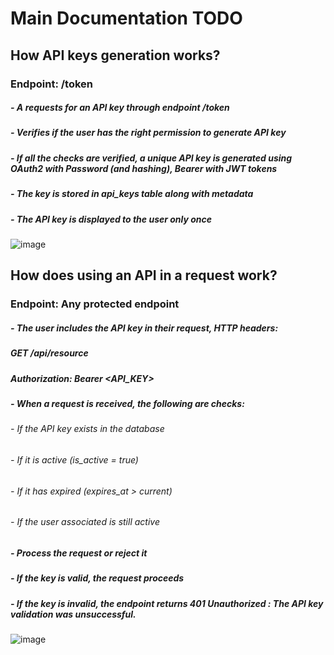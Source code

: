 # Main Documentation TODO

## How API keys generation works?
### Endpoint: /token
##### - A requests for an API key through endpoint /token
##### - Verifies if the user has the right permission to generate API key
##### - If all the checks are verified, a unique API key is generated using OAuth2 with Password (and hashing), Bearer with JWT tokens
##### - The key is stored in api_keys table along with metadata
##### - The API key is displayed to the user only once
![image](https://github.com/user-attachments/assets/2594dc35-5323-4c89-a0a2-662842ab1d78)

## How does using an API in a request work?
### Endpoint: Any protected endpoint
##### - The user includes the API key in their request, HTTP headers:
#####     GET /api/resource
#####     Authorization: Bearer <API_KEY>
##### - When a request is received, the following are checks:
######     - If the API key exists in the database
######     - If it is active (is_active = true)
######     - If it has expired (expires_at > current)
######     - If the user associated is still active

##### - Process the request or reject it
##### - If the key is valid, the request proceeds
##### - If the key is invalid, the endpoint returns 401 Unauthorized : The API key validation was unsuccessful.
![image](https://github.com/user-attachments/assets/7ca2c75f-603c-40fe-9d10-b55f579057ee)


